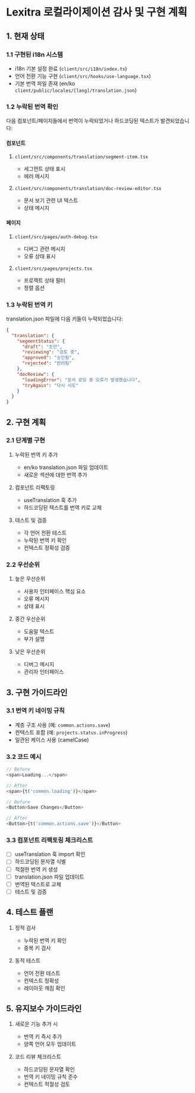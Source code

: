 
# Lexitra 로컬라이제이션 감사 및 구현 계획

## 1. 현재 상태

### 1.1 구현된 i18n 시스템
- i18n 기본 설정 완료 (`client/src/i18n/index.ts`)
- 언어 전환 기능 구현 (`client/src/hooks/use-language.tsx`)
- 기본 번역 파일 존재 (en/ko `client/public/locales/[lang]/translation.json`)

### 1.2 누락된 번역 확인

다음 컴포넌트/페이지들에서 번역이 누락되었거나 하드코딩된 텍스트가 발견되었습니다:

#### 컴포넌트
1. `client/src/components/translation/segment-item.tsx`
   - 세그먼트 상태 표시 
   - 에러 메시지

2. `client/src/components/translation/doc-review-editor.tsx`
   - 문서 보기 관련 UI 텍스트
   - 상태 메시지

#### 페이지
1. `client/src/pages/auth-debug.tsx`
   - 디버그 관련 메시지
   - 오류 상태 표시

2. `client/src/pages/projects.tsx`
   - 프로젝트 상태 필터
   - 정렬 옵션

### 1.3 누락된 번역 키

translation.json 파일에 다음 키들이 누락되었습니다:

```json
{
  "translation": {
    "segmentStatus": {
      "draft": "초안",
      "reviewing": "검토 중",
      "approved": "승인됨",
      "rejected": "반려됨"
    },
    "docReview": {
      "loadingError": "문서 로딩 중 오류가 발생했습니다",
      "tryAgain": "다시 시도"
    }
  }
}
```

## 2. 구현 계획

### 2.1 단계별 구현

1. 누락된 번역 키 추가
   - en/ko translation.json 파일 업데이트
   - 새로운 섹션에 대한 번역 추가

2. 컴포넌트 리팩토링
   - useTranslation 훅 추가
   - 하드코딩된 텍스트를 번역 키로 교체

3. 테스트 및 검증
   - 각 언어 전환 테스트
   - 누락된 번역 키 확인
   - 컨텍스트 정확성 검증

### 2.2 우선순위

1. 높은 우선순위
   - 사용자 인터페이스 핵심 요소
   - 오류 메시지
   - 상태 표시

2. 중간 우선순위
   - 도움말 텍스트
   - 부가 설명

3. 낮은 우선순위
   - 디버그 메시지
   - 관리자 인터페이스

## 3. 구현 가이드라인

### 3.1 번역 키 네이밍 규칙
- 계층 구조 사용 (예: `common.actions.save`)
- 컨텍스트 포함 (예: `projects.status.inProgress`)
- 일관된 케이스 사용 (camelCase)

### 3.2 코드 예시

```typescript
// Before
<span>Loading...</span>

// After
<span>{t('common.loading')}</span>

// Before
<Button>Save Changes</Button>

// After
<Button>{t('common.actions.save')}</Button>
```

### 3.3 컴포넌트 리팩토링 체크리스트

- [ ] useTranslation 훅 import 확인
- [ ] 하드코딩된 문자열 식별
- [ ] 적절한 번역 키 생성
- [ ] translation.json 파일 업데이트
- [ ] 번역된 텍스트로 교체
- [ ] 테스트 및 검증

## 4. 테스트 플랜

1. 정적 검사
   - 누락된 번역 키 확인
   - 중복 키 검사

2. 동적 테스트
   - 언어 전환 테스트
   - 컨텍스트 정확성
   - 레이아웃 깨짐 확인

## 5. 유지보수 가이드라인

1. 새로운 기능 추가 시
   - 번역 키 즉시 추가
   - 양쪽 언어 모두 업데이트

2. 코드 리뷰 체크리스트
   - 하드코딩된 문자열 확인
   - 번역 키 네이밍 규칙 준수
   - 컨텍스트 적절성 검토

